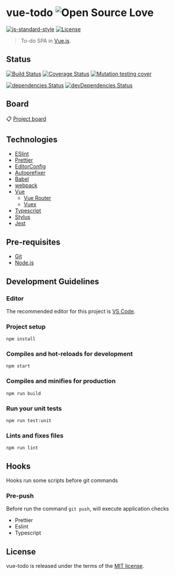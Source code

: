 # vue-todo ![Open Source Love](https://raw.githubusercontent.com/ellerbrock/open-source-badges/master/badges/open-source-v3/open-source.svg?sanitize=true)

[![js-standard-style](https://img.shields.io/badge/code%20style-standard-yellow.svg?style=flat-square)](http://standardjs.com)
[![License](https://img.shields.io/github/license/tiagoporto/vue-todo.svg?style=flat-square)](https://github.com/tiagoporto/vue-todo/blob/master/LICENSE)


> To-do SPA in [Vue.js](https://vuejs.org).


## Status

[![Build Status](https://img.shields.io/travis/com/tiagoporto/vue-todo/master.svg?label=tests&logo=travis&style=flat-square)](https://travis-ci.com/tiagoporto/vue-todo)
[![Coverage Status](https://img.shields.io/coveralls/tiagoporto/vue-todo.svg?style=flat-square)](https://coveralls.io/github/tiagoporto/vue-todo)
[![Mutation testing cover](https://badge.stryker-mutator.io/github.com/tiagoporto/vue-todo/master)](https://stryker-mutator.github.io)

[![dependencies Status](https://img.shields.io/david/tiagoporto/vue-todo.svg?style=flat-square)](https://david-dm.org/tiagoporto/vue-todo)
[![devDependencies Status](https://img.shields.io/david/dev/tiagoporto/vue-todo.svg?style=flat-square)](https://david-dm.org/tiagoporto/vue-todo?type=dev)

## Board
 📋 [Project board](https://github.com/tiagoporto/vue-todo/projects/2) 
 

## Technologies

- [ESlint](https://eslint.org)
- [Prettier](https://prettier.io)
- [EditorConfig](https://editorconfig.org)
- [Autoprefixer](https://github.com/postcss/autoprefixer)
- [Babel](https://babeljs.io)
- [webpack](https://webpack.js.org)
- [Vue](https://vuejs.org)
  - [Vue Router](https://router.vuejs.org)
  - [Vuex](https://vuex.vuejs.org)
- [Typescript](https://www.typescriptlang.org)
- [Stylus](http://stylus-lang.com)
- [Jest](https://jestjs.io)


## Pre-requisites

- [Git]()
- [Node.js](https://nodejs.org)


## Development Guidelines

### Editor

The recommended editor for this project is [VS Code](https://code.visualstudio.com/).

### Project setup
```
npm install
```

### Compiles and hot-reloads for development
```
npm start
```

### Compiles and minifies for production
```
npm run build
```

### Run your unit tests
```
npm run test:unit
```

### Lints and fixes files
```
npm run lint
```


## Hooks

Hooks run some scripts before git commands

### Pre-push

Before run the command `git push`, will execute application checks

- Prettier
- Eslint
- Typescript


## License

vue-todo is released under the terms of the [MIT license](https://github.com/tiagoporto/vue-todo/blob/master/LICENSE).
